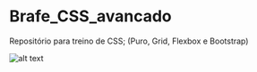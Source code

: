# Brafe_CSS_avancado
 Repositório para treino de CSS; (Puro, Grid, Flexbox e Bootstrap)

![alt text](https://github.com/monteurfox/Brafe_CSS_avancado/blob/master/brafe.jpg?raw=true)
